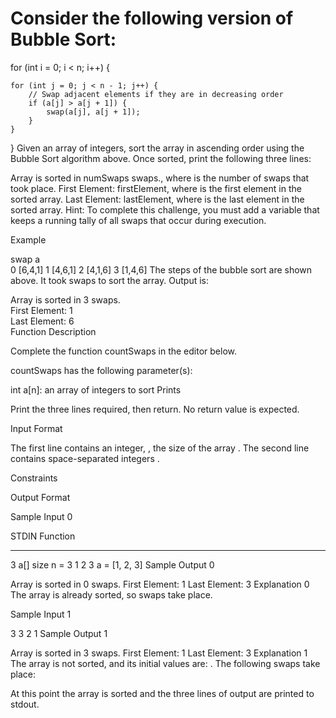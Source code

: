 # Consider the following version of Bubble Sort:

for (int i = 0; i < n; i++) {
    
    for (int j = 0; j < n - 1; j++) {
        // Swap adjacent elements if they are in decreasing order
        if (a[j] > a[j + 1]) {
            swap(a[j], a[j + 1]);
        }
    }
    
}
Given an array of integers, sort the array in ascending order using the Bubble Sort algorithm above. Once sorted, print the following three lines:

Array is sorted in numSwaps swaps., where  is the number of swaps that took place.
First Element: firstElement, where  is the first element in the sorted array.
Last Element: lastElement, where  is the last element in the sorted array.
Hint: To complete this challenge, you must add a variable that keeps a running tally of all swaps that occur during execution.

Example

swap    a       
0       [6,4,1]
1       [4,6,1]
2       [4,1,6]
3       [1,4,6]
The steps of the bubble sort are shown above. It took  swaps to sort the array. Output is:

Array is sorted in 3 swaps.  
First Element: 1  
Last Element: 6  
Function Description

Complete the function countSwaps in the editor below.

countSwaps has the following parameter(s):

int a[n]: an array of integers to sort
Prints

Print the three lines required, then return. No return value is expected.

Input Format

The first line contains an integer, , the size of the array .
The second line contains  space-separated integers .

Constraints

Output Format

Sample Input 0

STDIN   Function
-----   --------
3       a[] size n = 3
1 2 3   a = [1, 2, 3]
Sample Output 0

Array is sorted in 0 swaps.
First Element: 1
Last Element: 3
Explanation 0
The array is already sorted, so  swaps take place.

Sample Input 1

3
3 2 1
Sample Output 1

Array is sorted in 3 swaps.
First Element: 1
Last Element: 3
Explanation 1
The array is not sorted, and its initial values are: . The following  swaps take place:

At this point the array is sorted and the three lines of output are printed to stdout.
